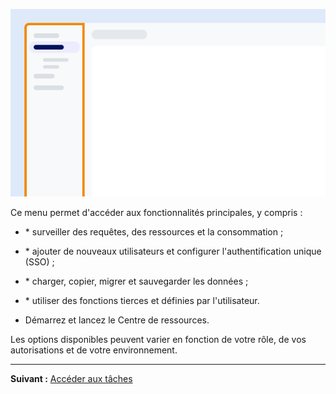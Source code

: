 ![Exemple d'affichage de l'emplacement du menu à l'écran.](Images/yfz1720902842214.png)

Ce menu permet d'accéder aux fonctionnalités principales, y compris :

-   \* surveiller des requêtes, des ressources et la consommation ;

-   \* ajouter de nouveaux utilisateurs et configurer l'authentification unique (SSO) ;

-   \* charger, copier, migrer et sauvegarder les données ;

-   \* utiliser des fonctions tierces et définies par l'utilisateur.

-   Démarrez et lancez le Centre de ressources.

Les options disponibles peuvent varier en fonction de votre rôle, de vos autorisations et de votre environnement.

------------------------------------------------------------------------

**Suivant :** [Accéder aux tâches](njy1721168384549.md)
